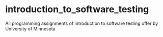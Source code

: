 # introduction_to_software_testing
All programming assignments of introduction to software testing offer by University of Minnesota 

